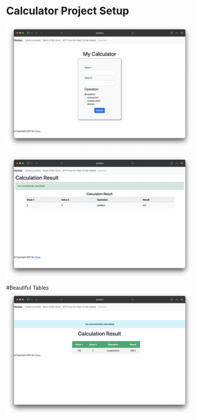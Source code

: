 # Calculator Project Setup


![](calculator.png)

![](result.png)

#Beautiful Tables
![](Beautiful_tables.png)